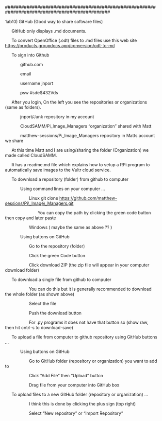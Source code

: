 ﻿
###############################################################################################

1ab10)	  GitHub   (Good way to share software files)  



`	`GitHub only displays .md documents.

`	`To convert OpenOffice (.odt) files to .md files use this web site    	https://products.groupdocs.app/conversion/odt-to-md

`	`To sign into Github		

`		`github.com

`		`email

`		`username 	jnport

`		`psw    #sde$432Vds

`	`After you login, On the left you see the repositories or organizations (same as folders).

`		`jnport/Junk			repository in my account

`		`CloudSAMM/Pi\_Image\_Managers	“organization” shared with Matt	

`		`matthew-sessions/Pi\_Image\_Managers	repository in Matts account we share

`	`At this time Matt and I are using/sharing the folder (Organization) we made called CloudSAMM.

`	`It has a readme.md file which explains how to setup a RPi program to automatically save images to the Vultr cloud service.



`	`To download a repository (folder) from github to computer

`		`Using command lines on your computer  …

`			`Linux	git clone  https://github.com/matthew-sessions/Pi\_Image\_Managers.git

`				`You can copy the path by clicking the green code button then copy and later paste   

`			`Windows   ( maybe the same as above ?? )

`		`Using buttons on GitHub

`			`Go to the repository (folder)

`			`Click the green Code button

`			`Click download ZIP (the zip file will appear in your computer download folder)

`	`To download a single file from github to computer

`			`You can do this but it is generally recommended to download the whole folder (as shown above)

`			`Select the file

`			`Push the download button

`			`For .py programs it does not have that button so (show raw, then hit cntrl-s to download-save)

`	`To upload a file from computer to github repository using GitHub buttons  …

`		`Using buttons on GitHub

`			`Go to GitHub folder (repository or organization) you want to add to 		

`			`Click “Add File” then  “Upload” button

`			`Drag file from your computer into GitHub box

`	`To upload files to a new GitHub folder (repository or organization)  …

`			`I think this is done by clicking the plus sign (top right)

`			`Select “New repository” or “Import Repository”






























